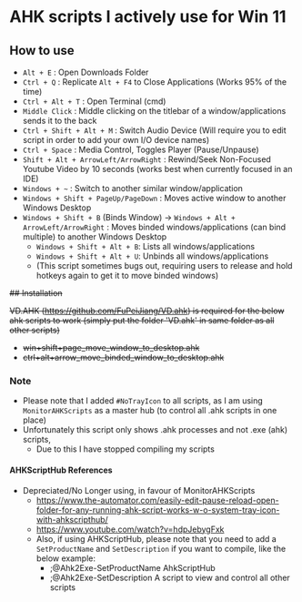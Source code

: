 # AHK scripts I actively use for Win 11

## How to use

- `Alt + E` : Open Downloads Folder
- `Ctrl + Q` : Replicate `Alt + F4` to Close Applications (Works 95% of the time)
- `Ctrl + Alt + T` : Open Terminal (cmd)
- `Middle Click` : Middle clicking on the titlebar of a window/applications sends it to the back
- `Ctrl + Shift + Alt + M` : Switch Audio Device (Will require you to edit script in order to add your own I/O device names)
- `Ctrl + Space` : Media Control, Toggles Player (Pause/Unpause)
- `Shift + Alt + ArrowLeft/ArrowRight` : Rewind/Seek Non-Focused Youtube Video by 10 seconds (works best when currently focused in an IDE)
- `Windows + ~` : Switch to another similar window/application
- `Windows + Shift + PageUp/PageDown` : Moves active window to another Windows Desktop
- `Windows + Shift + B` (Binds Window) -> `Windows + Alt + ArrowLeft/ArrowRight` : Moves binded windows/applications (can bind multiple) to another Windows Desktop
  - `Windows + Shift + Alt + B`: Lists all windows/applications
  - `Windows + Shift + Alt + U`: Unbinds all windows/applications
  - (This script sometimes bugs out, requiring users to release and hold hotkeys again to get it to move binded windows)

~~## Installation~~

~~VD.AHK (<https://github.com/FuPeiJiang/VD.ahk>) is required for the below ahk scripts to work (simply put the folder 'VD.ahk' in same folder as all other scripts)~~

- ~~win+shift+page_move_window_to_desktop.ahk~~
- ~~ctrl+alt+arrow_move_binded_window_to_desktop.ahk~~

### Note

- Please note that I added `#NoTrayIcon` to all scripts, as I am using `MonitorAHKScripts` as a master hub (to control all .ahk scripts in one place)
- Unfortunately this script only shows .ahk processes and not .exe (ahk) scripts,
  - Due to this I have stopped compiling my scripts

#### AHKScriptHub References

- Depreciated/No Longer using, in favour of MonitorAHKScripts
  - <https://www.the-automator.com/easily-edit-pause-reload-open-folder-for-any-running-ahk-script-works-w-o-system-tray-icon-with-ahkscripthub/>
  - <https://www.youtube.com/watch?v=hdpJebygFxk>
  - Also, if using AHKScriptHub, please note that you need to add a `SetProductName` and `SetDescription` if you want to compile, like the below example:
    - ;@Ahk2Exe-SetProductName AhkScriptHub
    - ;@Ahk2Exe-SetDescription A script to view and control all other scripts
